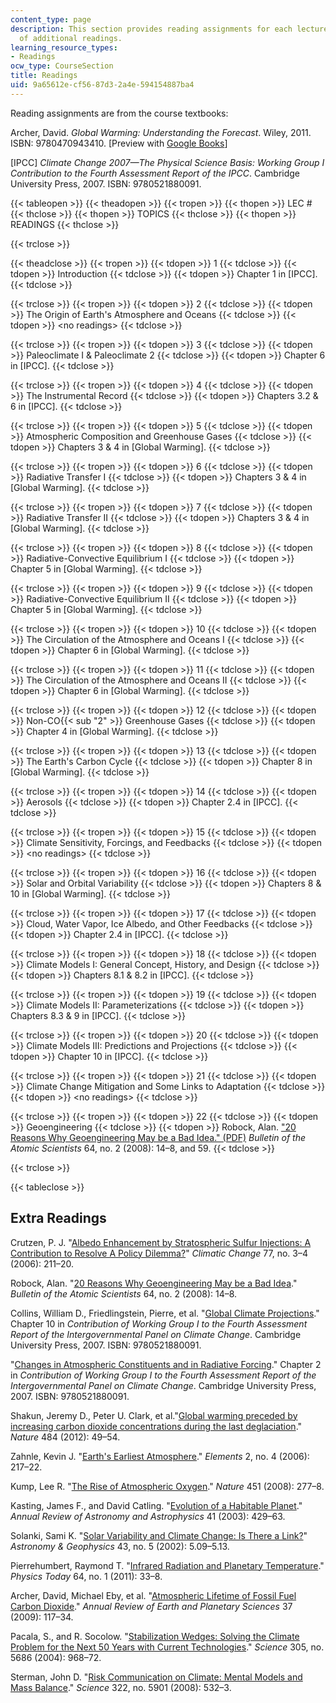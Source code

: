 ```yaml
---
content_type: page
description: This section provides reading assignments for each lecture, and a list
  of additional readings.
learning_resource_types:
- Readings
ocw_type: CourseSection
title: Readings
uid: 9a65612e-cf56-87d3-2a4e-594154887ba4
---
```


Reading assignments are from the course textbooks:

Archer, David. _Global Warming: Understanding the Forecast_. Wiley, 2011. ISBN: 9780470943410. \[Preview with [Google Books](http://books.google.com/books?id=z23ObAJ56U8C&pg=PAfrontcover#v=onepage)\]

\[IPCC\] _Climate Change 2007—The Physical Science Basis: Working Group I Contribution to the Fourth Assessment Report of the IPCC_. Cambridge University Press, 2007. ISBN: 9780521880091.

{{< tableopen >}}
{{< theadopen >}}
{{< tropen >}}
{{< thopen >}}
LEC #
{{< thclose >}}
{{< thopen >}}
TOPICS
{{< thclose >}}
{{< thopen >}}
READINGS
{{< thclose >}}

{{< trclose >}}

{{< theadclose >}}
{{< tropen >}}
{{< tdopen >}}
1
{{< tdclose >}}
{{< tdopen >}}
Introduction
{{< tdclose >}}
{{< tdopen >}}
Chapter 1 in \[IPCC\].
{{< tdclose >}}

{{< trclose >}}
{{< tropen >}}
{{< tdopen >}}
2
{{< tdclose >}}
{{< tdopen >}}
The Origin of Earth's Atmosphere and Oceans
{{< tdclose >}}
{{< tdopen >}}
\<no readings>
{{< tdclose >}}

{{< trclose >}}
{{< tropen >}}
{{< tdopen >}}
3
{{< tdclose >}}
{{< tdopen >}}
Paleoclimate I & Paleoclimate 2
{{< tdclose >}}
{{< tdopen >}}
Chapter 6 in \[IPCC\].
{{< tdclose >}}

{{< trclose >}}
{{< tropen >}}
{{< tdopen >}}
4
{{< tdclose >}}
{{< tdopen >}}
The Instrumental Record
{{< tdclose >}}
{{< tdopen >}}
Chapters 3.2 & 6 in \[IPCC\].
{{< tdclose >}}

{{< trclose >}}
{{< tropen >}}
{{< tdopen >}}
5
{{< tdclose >}}
{{< tdopen >}}
Atmospheric Composition and Greenhouse Gases
{{< tdclose >}}
{{< tdopen >}}
Chapters 3 & 4 in \[Global Warming\].
{{< tdclose >}}

{{< trclose >}}
{{< tropen >}}
{{< tdopen >}}
6
{{< tdclose >}}
{{< tdopen >}}
Radiative Transfer I
{{< tdclose >}}
{{< tdopen >}}
Chapters 3 & 4 in \[Global Warming\].
{{< tdclose >}}

{{< trclose >}}
{{< tropen >}}
{{< tdopen >}}
7
{{< tdclose >}}
{{< tdopen >}}
Radiative Transfer II
{{< tdclose >}}
{{< tdopen >}}
Chapters 3 & 4 in \[Global Warming\].
{{< tdclose >}}

{{< trclose >}}
{{< tropen >}}
{{< tdopen >}}
8
{{< tdclose >}}
{{< tdopen >}}
Radiative-Convective Equilibrium I
{{< tdclose >}}
{{< tdopen >}}
Chapter 5 in \[Global Warming\].
{{< tdclose >}}

{{< trclose >}}
{{< tropen >}}
{{< tdopen >}}
9
{{< tdclose >}}
{{< tdopen >}}
Radiative-Convective Equilibrium II
{{< tdclose >}}
{{< tdopen >}}
Chapter 5 in \[Global Warming\].
{{< tdclose >}}

{{< trclose >}}
{{< tropen >}}
{{< tdopen >}}
10
{{< tdclose >}}
{{< tdopen >}}
The Circulation of the Atmosphere and Oceans I
{{< tdclose >}}
{{< tdopen >}}
Chapter 6 in \[Global Warming\].
{{< tdclose >}}

{{< trclose >}}
{{< tropen >}}
{{< tdopen >}}
11
{{< tdclose >}}
{{< tdopen >}}
The Circulation of the Atmosphere and Oceans II
{{< tdclose >}}
{{< tdopen >}}
Chapter 6 in \[Global Warming\].
{{< tdclose >}}

{{< trclose >}}
{{< tropen >}}
{{< tdopen >}}
12
{{< tdclose >}}
{{< tdopen >}}
Non-CO{{< sub "2" >}} Greenhouse Gases
{{< tdclose >}}
{{< tdopen >}}
Chapter 4 in \[Global Warming\].
{{< tdclose >}}

{{< trclose >}}
{{< tropen >}}
{{< tdopen >}}
13
{{< tdclose >}}
{{< tdopen >}}
The Earth's Carbon Cycle
{{< tdclose >}}
{{< tdopen >}}
Chapter 8 in \[Global Warming\].
{{< tdclose >}}

{{< trclose >}}
{{< tropen >}}
{{< tdopen >}}
14
{{< tdclose >}}
{{< tdopen >}}
Aerosols
{{< tdclose >}}
{{< tdopen >}}
Chapter 2.4 in \[IPCC\].
{{< tdclose >}}

{{< trclose >}}
{{< tropen >}}
{{< tdopen >}}
15
{{< tdclose >}}
{{< tdopen >}}
Climate Sensitivity, Forcings, and Feedbacks
{{< tdclose >}}
{{< tdopen >}}
\<no readings>
{{< tdclose >}}

{{< trclose >}}
{{< tropen >}}
{{< tdopen >}}
16
{{< tdclose >}}
{{< tdopen >}}
Solar and Orbital Variability
{{< tdclose >}}
{{< tdopen >}}
Chapters 8 & 10 in \[Global Warming\].
{{< tdclose >}}

{{< trclose >}}
{{< tropen >}}
{{< tdopen >}}
17
{{< tdclose >}}
{{< tdopen >}}
Cloud, Water Vapor, Ice Albedo, and Other Feedbacks
{{< tdclose >}}
{{< tdopen >}}
Chapter 2.4 in \[IPCC\].
{{< tdclose >}}

{{< trclose >}}
{{< tropen >}}
{{< tdopen >}}
18
{{< tdclose >}}
{{< tdopen >}}
Climate Models I: General Concept, History, and Design
{{< tdclose >}}
{{< tdopen >}}
Chapters 8.1 & 8.2 in \[IPCC\].
{{< tdclose >}}

{{< trclose >}}
{{< tropen >}}
{{< tdopen >}}
19
{{< tdclose >}}
{{< tdopen >}}
Climate Models II: Parameterizations
{{< tdclose >}}
{{< tdopen >}}
Chapters 8.3 & 9 in \[IPCC\].
{{< tdclose >}}

{{< trclose >}}
{{< tropen >}}
{{< tdopen >}}
20
{{< tdclose >}}
{{< tdopen >}}
Climate Models III: Predictions and Projections
{{< tdclose >}}
{{< tdopen >}}
Chapter 10 in \[IPCC\].
{{< tdclose >}}

{{< trclose >}}
{{< tropen >}}
{{< tdopen >}}
21
{{< tdclose >}}
{{< tdopen >}}
Climate Change Mitigation and Some Links to Adaptation
{{< tdclose >}}
{{< tdopen >}}
\<no readings>
{{< tdclose >}}

{{< trclose >}}
{{< tropen >}}
{{< tdopen >}}
22
{{< tdclose >}}
{{< tdopen >}}
Geoengineering
{{< tdclose >}}
{{< tdopen >}}
Robock, Alan. ["20 Reasons Why Geoengineering May be a Bad Idea." (PDF)](http://climate.envsci.rutgers.edu/pdf/20Reasons.pdf) _Bulletin of the Atomic Scientists_ 64, no. 2 (2008): 14–8, and 59.
{{< tdclose >}}

{{< trclose >}}

{{< tableclose >}}

Extra Readings
--------------

Crutzen, P. J. "[Albedo Enhancement by Stratospheric Sulfur Injections: A Contribution to Resolve A Policy Dilemma?](http://dx.doi.org/10.1007/s10584-006-9101-y)" _Climatic Change_ 77, no. 3–4 (2006): 211–20.

Robock, Alan. "[20 Reasons Why Geoengineering May be a Bad Idea](http://bos.sagepub.com/content/64/2/14.abstract)." _Bulletin of the Atomic Scientists_ 64, no. 2 (2008): 14–8.

Collins, William D., Friedlingstein, Pierre, et al. "[Global Climate Projections](https://www.ipcc.ch/report/ar4/wg1/global-climate-projections/)." Chapter 10 in _Contribution of Working Group I to the Fourth Assessment Report of the Intergovernmental Panel on Climate Change_. Cambridge University Press, 2007. ISBN: 9780521880091.

"[Changes in Atmospheric Constituents and in Radiative Forcing](http://www.cgd.ucar.edu/events/20130729/files/Forster-Ramaswamy-etal-2007.pdf)." Chapter 2 in _Contribution of Working Group I to the Fourth Assessment Report of the Intergovernmental Panel on Climate Change_. Cambridge University Press, 2007. ISBN: 9780521880091.

Shakun, Jeremy D., Peter U. Clark, et al."[Global warming preceded by increasing carbon dioxide concentrations during the last deglaciation](http://dx.doi.org/10.1038/nature10915)." _Nature_ 484 (2012): 49–54.

Zahnle, Kevin J. "[Earth's Earliest Atmosphere](http://dx.doi.org/10.2113/gselements.2.4.217)." _Elements_ 2, no. 4 (2006): 217–22.

Kump, Lee R. "[The Rise of Atmospheric Oxygen](http://dx.doi.org/10.1038/nature06587)." _Nature_ 451 (2008): 277–8.

Kasting, James F., and David Catling. "[Evolution of a Habitable Planet](http://dx.doi.org/10.1146/annurev.astro.41.071601.170049)." _Annual Review of Astronomy and Astrophysics_ 41 (2003): 429–63.

Solanki, Sami K. "[Solar Variability and Climate Change: Is There a Link?](http://dx.doi.org/10.1046/j.1468-4004.2002.43509.x)" _Astronomy & Geophysics_ 43, no. 5 (2002): 5.09–5.13.

Pierrehumbert, Raymond T. "[Infrared Radiation and Planetary Temperature](http://dx.doi.org/10.1063/1.3541943)." _Physics Today_ 64, no. 1 (2011): 33–8.

Archer, David, Michael Eby, et al. "[Atmospheric Lifetime of Fossil Fuel Carbon Dioxide](http://dx.doi.org/10.1146/annurev.earth.031208.100206)." _Annual Review of Earth and Planetary Sciences_ 37 (2009): 117–34.

Pacala, S., and R. Socolow. "[Stabilization Wedges: Solving the Climate Problem for the Next 50 Years with Current Technologies](http://dx.doi.org/10.1126/science.1100103)." _Science_ 305, no. 5686 (2004): 968–72.

Sterman, John D. "[Risk Communication on Climate: Mental Models and Mass Balance](http://dx.doi.org/10.1126/science.1162574)." _Science_ 322, no. 5901 (2008): 532–3.